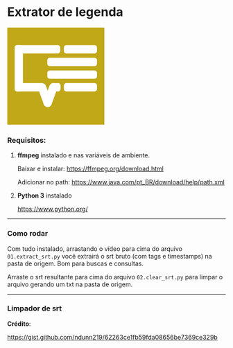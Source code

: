 # Extrator de legenda

![Srt extractor](thumb.png "Srt extractor")

### Requisitos:

1. **ffmpeg** instalado e nas variáveis de ambiente.

	Baixar e instalar:
	https://ffmpeg.org/download.html

	Adicionar no path:
	https://www.java.com/pt_BR/download/help/path.xml

2. **Python 3** instalado

	https://www.python.org/

------------

### Como rodar

Com tudo instalado, arrastando o vídeo para cima do arquivo `01.extract_srt.py` você extrairá o srt bruto (com tags e timestamps) na pasta de origem. Bom para buscas e consultas.

Arraste o srt resultante para cima do arquivo `02.clear_srt.py` para limpar o arquivo gerando um txt na pasta de origem.

------------

### Limpador de srt

**Crédito**:

https://gist.github.com/ndunn219/62263ce1fb59fda08656be7369ce329b
